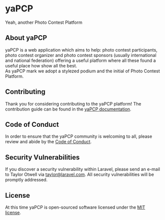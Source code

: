 # yaPCP

Yeah, another Photo Contest Platform

## About yaPCP

yaPCP is a web application which aims to help: photo contest participants, photo contest organizer and photo contest sponsors (usually international and national federation) offering a useful platform where all these found a useful place how show all the best.  
As yaPCP mark we adopt a stylezed podium and the initial of Photo Contest Platform.

## Contributing

Thank you for considering contributing to the yaPCP platform! The contribution guide can be found in the [yaPCP documentation](https://laravel.com/docs/contributions).

## Code of Conduct

In order to ensure that the yaPCP community is welcoming to all, please review and abide by the [Code of Conduct](https://laravel.com/docs/contributions#code-of-conduct).

## Security Vulnerabilities

If you discover a security vulnerability within Laravel, please send an e-mail to Taylor Otwell via [taylor@laravel.com](mailto:taylor@laravel.com). All security vulnerabilities will be promptly addressed.

## License

At this time yaPCP is open-sourced software licensed under the [MIT license](https://opensource.org/licenses/MIT).  
